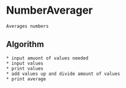 # NumberAverager
	Averages numbers
## Algorithm
	* input amuont of values needed
	* input values
	* print values
	* add values up and divide amount of values
	* print average

